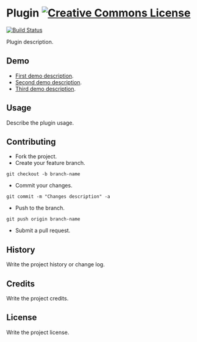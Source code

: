 # Plugin <a rel="license" href="http://creativecommons.org/licenses/by/3.0/" target="_blank" title="Creative Commons License"><img alt="Creative Commons License" style="border-width:0" src="http://i.creativecommons.org/l/by/3.0/80x15.png" /></a>

[![Build Status](https://travis-ci.org/DiegoLopesLima/Validate.png)](https://travis-ci.org/DiegoLopesLima/Validate)

Plugin description.

## Demo

* [First demo description]().
* [Second demo description]().
* [Third demo description]().

## Usage

Describe the plugin usage.

## Contributing

* Fork the project.
* Create your feature branch.

```git
git checkout -b branch-name
```

* Commit your changes.

```git
git commit -m "Changes description" -a
```

* Push to the branch.

```git
git push origin branch-name
```

* Submit a pull request.

## History

Write the project history or change log.

## Credits

Write the project credits.

## License

Write the project license.